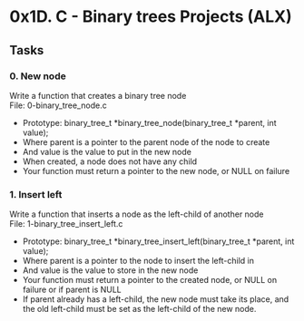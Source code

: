 # 0x1D. C - Binary trees Projects (ALX)

## Tasks

### 0. New node
Write a function that creates a binary tree node  
File: 0-binary_tree_node.c
* Prototype: binary_tree_t \*binary_tree_node(binary_tree_t \*parent, int value);
* Where parent is a pointer to the parent node of the node to create
* And value is the value to put in the new node
* When created, a node does not have any child
* Your function must return a pointer to the new node, or NULL on failure

### 1. Insert left
Write a function that inserts a node as the left-child of another node  
File: 1-binary_tree_insert_left.c
* Prototype: binary_tree_t \*binary_tree_insert_left(binary_tree_t \*parent, int value);
* Where parent is a pointer to the node to insert the left-child in
* And value is the value to store in the new node
* Your function must return a pointer to the created node, or NULL on failure or if parent is NULL
* If parent already has a left-child, the new node must take its place, and the old left-child must be set as the left-child of the new node.
